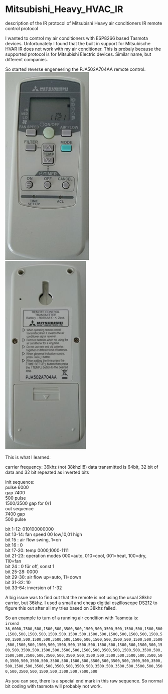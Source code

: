 # Mitsubishi_Heavy_HVAC_IR
description of the IR protocol of Mitsubishi Heavy air conditioners IR remote control protocol

I wanted to control my air conditioners with ESP8266 based Tasmota devices. Unfortunately I found that the built in support for Mitsubische HVAR IR does not work with my air conditioner. This is probaly because the supported protocol is for Mitsubishi Electric devices. Similar name, but different companies. 

So started reverse engeneering the PJA502A704AA remote control.<br/> 
![front picture](https://github.com/joedirium/Mitsubishi_Heavy_HVAC_IR/blob/master/Mitsubishi_remote_PJA502A704AA_front.jpg)
![back picture](https://github.com/joedirium/Mitsubishi_Heavy_HVAC_IR/blob/master/Mitsubishi_remote_PJA502A704AA_back.jpg)

This is what I learned:<br/>

carrier frequency: 36khz (not 38khz!!!!)
data transmitted is 64bit, 32 bit of data and 32 bit repeated as inverted bits

init sequence:<br/>
  pulse 6000<br/>
  gap 7400<br/>
  500 pulse<br/>
  1500/3500 gap for 0/1<br/>
out sequence<br/>
  7400 gap<br/>
  500 pulse<br/>

bit  1-12: 010100000000<br/>
bit 13-14: fan speed 00 low,10,01 high<br/>
bit 15   : air flow swing, 1=on<br/>
bit 16   : 0<br/>
bit 17-20: temp 0000,1000-1111<br/>
bit 21-23: operation modes 000=auto, 010=cool, 001=heat, 100=dry, 110=fan<br/>
bit 24   : 0 für off, sonst 1<br/>
bit 25-28: 0000<br/>
bit 29-30: air flow up=auto, 11=down<br/>
bit 31-32: 10<br/>
bit 33-64: inversion of 1-32<br/>

A big issue was to find out that the remote is not using the usual 38khz carrier, but 36khz. I used a small and cheap digitial oszilloscope DS212 to figure this out after all my tries based on 38khz failed. 

So an example to turn of a running air condition with Tasmota is:<br/> 
```irsend 36,6000,7500,500,1500,500,3500,500,1500,500,3500,500,1500,500,1500,500,1500,500,1500,500,1500,500,1500,500,1500,500,1500,500,1500,500,1500,500,1500,500,1500,500,3500,500,1500,500,1500,500,3500,500,1500,500,3500,500,1500,500,1500,500,1500,500,1500,500,1500,500,1500,500,1500,500,1500,500,3500,500,1500,500,3500,500,1500,500,3500,500,1500,500,3500,500,3500,500,3500,500,3500,500,3500,500,3500,500,3500,500,3500,500,3500,500,3500,500,3500,500,3500,500,1500,500,3500,500,3500,500,1500,500,3500,500,1500,500,3500,500,3500,500,3500,500,3500,500,3500,500,3500,500,3500,500,3500,500,1500,500,3500,500,7500,500```

As you can see, there is a special end mark in this raw sequence. So normal bit coding with tasmota will probably not work.
